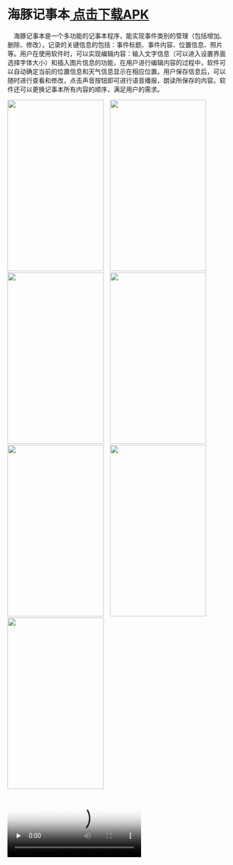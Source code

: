 # 海豚记事本<a href="http://123.57.21.210:1023/s/zwLkTxHMRw8FjES/download/%E8%AE%B0%E4%BA%8B%E6%9C%AC.apk"> 点击下载APK</a>
&emsp;海豚记事本是一个多功能的记事本程序，能实现事件类别的管理（包括增加、 删除、修改），记录的关键信息的包括：事件标题、事件内容、位置信息、照片 等。用户在使用软件时，可以实现编辑内容：输入文字信息（可以进入设置界面 选择字体大小）和插入图片信息的功能，在用户进行编辑内容的过程中，软件可 以自动确定当前的位置信息和天气信息显示在相应位置。用户保存信息后，可以 随时进行查看和修改，点击声音按钮即可进行语音播报，朗读所保存的内容。软 件还可以更换记事本所有内容的顺序，满足用户的需求。

<img width="216" height="384" src="http://123.57.21.210:1023/s/pHiAJDjMoZDjCg5/preview"/>&emsp;<img width="216" height="384" src="http://123.57.21.210:1023/s/aHcybFeP6FcmxTq/preview"/>&emsp;<img width="216" height="384" src="http://123.57.21.210:1023/s/ALKRRD5HbKzDoFP/preview"/>&emsp;<img width="216" height="384" src="http://123.57.21.210:1023/s/ezGBwRkfgbwdmwP/preview"/>&emsp;<img width="216" height="384" src="http://123.57.21.210:1023/s/dGPCKk57ZcEp5A9/preview"/>&emsp;<img width="216" height="384" src="http://123.57.21.210:1023/s/keTSqzEHSeEByPQ/preview"/>&emsp;<img width="216" height="384" src="http://123.57.21.210:1023/s/dNAPBXa7BQe6z39/preview"/>&emsp;
<video id="video" controls="" preload="none" poster="封面">
      <source id="mp4" src="http://123.57.21.210:1023/s/cEeMWFkpZrGiam7/download/%E5%AA%92%E4%BD%931.mp4" type="video/mp4">
</videos>
